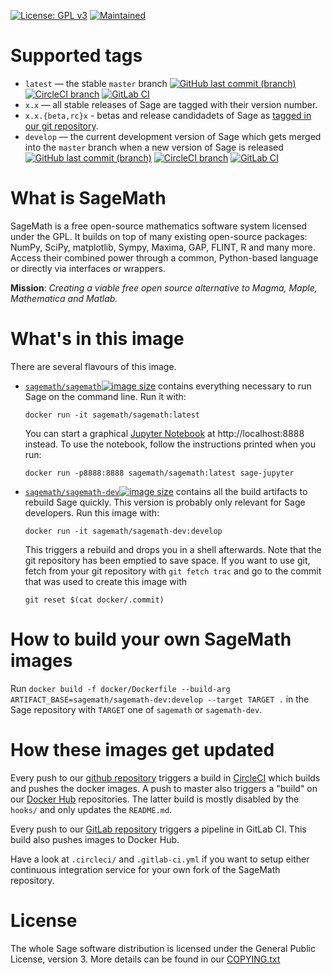 [![License: GPL v3](https://img.shields.io/badge/License-GPL%20v3-blue.svg)](https://github.com/sagemath/sage/COPYING.txt) [![Maintained](https://img.shields.io/maintenance/yes/2018.svg)](https://github.com/sagemath/sage/commits/master)

# Supported tags

* `latest` — the stable `master` branch [![GitHub last commit (branch)](https://img.shields.io/github/last-commit/sagemath/sage/master.svg)](https://github.com/sagemath/sage/commits/master) [![CircleCI branch](https://img.shields.io/circleci/project/github/sagemath/sage/master.svg)](https://circleci.com/gh/sagemath/sage/tree/master) [![GitLab CI](https://gitlab.com/sagemath/sage/badges/master/pipeline.svg)](https://gitlab.com/sagemath/sage/commits/master)
* `x.x` — all stable releases of Sage are tagged with their version number.
* `x.x.{beta,rc}x` - betas and release candidadets of Sage as [tagged in our git repository](https://github.com/sagemath/sage/tags).
* `develop` — the current development version of Sage which gets merged into the `master` branch when a new version of Sage is released [![GitHub last commit (branch)](https://img.shields.io/github/last-commit/sagemath/sage/develop.svg)](https://github.com/sagemath/sage/commits/develop) [![CircleCI branch](https://img.shields.io/circleci/project/github/sagemath/sage/master.svg)](https://circleci.com/gh/sagemath/sage/tree/master) [![GitLab CI](https://gitlab.com/sagemath/sage/badges/develop/pipeline.svg)](https://gitlab.com/sagemath/sage/commits/develop)


# What is SageMath

SageMath is a free open-source mathematics software system licensed under the GPL. It builds on top of many existing open-source packages: NumPy, SciPy, matplotlib, Sympy, Maxima, GAP, FLINT, R and many more. Access their combined power through a common, Python-based language or directly via interfaces or wrappers. 

**Mission**: *Creating a viable free open source alternative to Magma, Maple, Mathematica and Matlab.*

# What's in this image

There are several flavours of this image.

* [`sagemath/sagemath`![image size](https://img.shields.io/microbadger/image-size/sagemath/sagemath/latest.svg)](https://hub.docker.com/r/sagemath/sagemath) contains everything necessary to run Sage on the command line. Run it with:
    ```
    docker run -it sagemath/sagemath:latest
    ```
    You can start a graphical [Jupyter Notebook](https://jupyter.org) at http://localhost:8888 instead. To use the notebook, follow the instructions printed when you run:
    ```
    docker run -p8888:8888 sagemath/sagemath:latest sage-jupyter
    ```
* [`sagemath/sagemath-dev`![image size](https://img.shields.io/microbadger/image-size/sagemath/sagemath-dev.svg)](https://hub.docker.com/r/sagemath/sagemath-dev) contains all the build artifacts to rebuild Sage quickly. This version is probably only relevant for Sage developers. Run this image with:
    ```
    docker run -it sagemath/sagemath-dev:develop
    ```
    This triggers a rebuild and drops you in a shell afterwards. Note that the git repository has been emptied to save space. If you want to use git, fetch from your git repository with `git fetch trac` and go to the commit that was used to create this image with
    ```
    git reset $(cat docker/.commit)
    ```

# How to build your own SageMath images

Run `docker build -f docker/Dockerfile --build-arg ARTIFACT_BASE=sagemath/sagemath-dev:develop --target TARGET .` in the Sage repository with `TARGET` one of `sagemath` or `sagemath-dev`.

# How these images get updated

Every push to our [github repository](https://github.com/sagemath/sage) triggers a build in [CircleCI](https://circleci.com) which builds and pushes the docker images.
A push to master also triggers a "build" on our [Docker Hub](https://hub.docker.com) repositories. The latter build is mostly disabled by the `hooks/` and only updates the `README.md`.

Every push to our [GitLab repository](https://gitlab.com/sagemath/sage) triggers a pipeline in GitLab CI. This build also pushes images to Docker Hub.

Have a look at `.circleci/` and `.gitlab-ci.yml` if you want to setup either continuous integration service for your own fork of the SageMath repository.

# License

The whole Sage software distribution is licensed under the General Public License, version 3. More details can be found in our [COPYING.txt](https://github.com/sagemath/sage/blob/master/COPYING.txt)

[//]: # (Please don't break long lines in this files as dockerhub then gets the formatting of this file wrong.)

